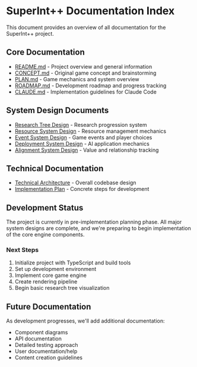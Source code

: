 # SuperInt++ Documentation Index

This document provides an overview of all documentation for the SuperInt++ project.

## Core Documentation

- [README.md](../README.md) - Project overview and general information
- [CONCEPT.md](../CONCEPT.md) - Original game concept and brainstorming
- [PLAN.md](../PLAN.md) - Game mechanics and system overview
- [ROADMAP.md](../ROADMAP.md) - Development roadmap and progress tracking
- [CLAUDE.md](../CLAUDE.md) - Implementation guidelines for Claude Code

## System Design Documents

- [Research Tree Design](research_tree_design.md) - Research progression system
- [Resource System Design](resource_system_design.md) - Resource management mechanics
- [Event System Design](event_system_design.md) - Game events and player choices
- [Deployment System Design](deployment_system_design.md) - AI application mechanics
- [Alignment System Design](alignment_system_design.md) - Value and relationship tracking

## Technical Documentation

- [Technical Architecture](technical_architecture.md) - Overall codebase design
- [Implementation Plan](implementation_plan.md) - Concrete steps for development

## Development Status

The project is currently in pre-implementation planning phase. All major system designs are complete, and we're preparing to begin implementation of the core engine components.

### Next Steps

1. Initialize project with TypeScript and build tools
2. Set up development environment
3. Implement core game engine
4. Create rendering pipeline
5. Begin basic research tree visualization

## Future Documentation

As development progresses, we'll add additional documentation:

- Component diagrams
- API documentation
- Detailed testing approach
- User documentation/help
- Content creation guidelines